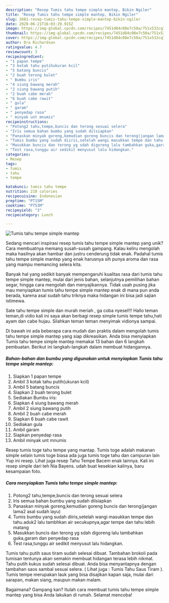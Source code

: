 ```yaml
---
description: "Resep Tumis tahu tempe simple mantep, Bikin Ngiler"
title: "Resep Tumis tahu tempe simple mantep, Bikin Ngiler"
slug: 2681-resep-tumis-tahu-tempe-simple-mantep-bikin-ngiler
date: 2020-06-21T16:03:29.915Z
image: https://img-global.cpcdn.com/recipes/7451d84c08e7c50a/751x532cq70/tumis-tahu-tempe-simple-mantep-foto-resep-utama.jpg
thumbnail: https://img-global.cpcdn.com/recipes/7451d84c08e7c50a/751x532cq70/tumis-tahu-tempe-simple-mantep-foto-resep-utama.jpg
cover: https://img-global.cpcdn.com/recipes/7451d84c08e7c50a/751x532cq70/tumis-tahu-tempe-simple-mantep-foto-resep-utama.jpg
author: Ora Richardson
ratingvalue: 4.7
reviewcount: 3
recipeingredient:
- "1 papan tempe"
- "3 kotak tahu putihukuran kcil"
- "5 batang buncis"
- "2 buah terong bulet"
- " Bumbu iris"
- "4 siung bawang merah"
- "2 siung bawang putih"
- "2 buah cabe merah"
- "6 buah cabe rawit"
- " gula"
- " garam"
- " penyedap rasa"
- " minyak unt mnumis"
recipeinstructions:
- "Potong2 tahu,tempe,buncis dan terong sesuai selera"
- "Iris semua bahan bumbu yang sudah dilsiapkan"
- "Panaskan minyak goreng,kemudian goreng buncis dan terong(jangan lama2 asal sudah layu)"
- "Tumis bumbu yang sudah diiris,setelah wangi masukkan tempe dan tahu.aduk2 lalu tambhkan air secukupnya,agar tempe dan tahu lebih matang"
- "Masukkan buncis dan terong yg sdah digoreng lalu tambahkan guka,garam dan penyedap rasa"
- "Test rasa,tunggu air sedikit menyusut lalu hidangkan."
categories:
- Resep
tags:
- tumis
- tahu
- tempe

katakunci: tumis tahu tempe 
nutrition: 210 calories
recipecuisine: Indonesian
preptime: "PT15M"
cooktime: "PT53M"
recipeyield: "3"
recipecategory: Lunch

---
```



![Tumis tahu tempe simple mantep](https://img-global.cpcdn.com/recipes/7451d84c08e7c50a/751x532cq70/tumis-tahu-tempe-simple-mantep-foto-resep-utama.jpg)

Sedang mencari inspirasi resep tumis tahu tempe simple mantep yang unik? Cara membuatnya memang susah-susah gampang. Kalau keliru mengolah maka hasilnya akan hambar dan justru cenderung tidak enak. Padahal tumis tahu tempe simple mantep yang enak harusnya sih punya aroma dan rasa yang mampu memancing selera kita.

Banyak hal yang sedikit banyak mempengaruhi kualitas rasa dari tumis tahu tempe simple mantep, mulai dari jenis bahan, selanjutnya pemilihan bahan segar, hingga cara mengolah dan menyajikannya. Tidak usah pusing jika mau menyiapkan tumis tahu tempe simple mantep enak di mana pun anda berada, karena asal sudah tahu triknya maka hidangan ini bisa jadi sajian istimewa.

Sate tahu tempe simple dan murah meriah , ga coba nyesel!!! Hallo teman teman,di vidio kali ini saya akan berbagi resep simple tumis tempe tahu,hati ayam dan cabe hujau. Silahkan teman teman menyimak vidionya sampai.


Di bawah ini ada beberapa cara mudah dan praktis dalam mengolah tumis tahu tempe simple mantep yang siap dikreasikan. Anda bisa menyiapkan Tumis tahu tempe simple mantep memakai 13 bahan dan 6 langkah pembuatan. Berikut ini langkah-langkah dalam membuat hidangannya.

<!--inarticleads1-->

##### Bahan-bahan dan bumbu yang digunakan untuk menyiapkan Tumis tahu tempe simple mantep:

1. Siapkan 1 papan tempe
1. Ambil 3 kotak tahu putih(ukuran kcil)
1. Ambil 5 batang buncis
1. Siapkan 2 buah terong bulet
1. Sediakan  Bumbu iris:
1. Siapkan 4 siung bawang merah
1. Ambil 2 siung bawang putih
1. Ambil 2 buah cabe merah
1. Siapkan 6 buah cabe rawit
1. Sediakan  gula
1. Ambil  garam
1. Siapkan  penyedap rasa
1. Ambil  minyak unt mnumis


Resep tumis toge tahu tempe yang mantap. Tumis toge adalah makanan simple selain tumis toge biasa ada juga tumis toge tahu dan campuran lain Yup ini resep. Lihat juga resep Tahu Tempe Bacem enak lainnya. Kali ini resep simple dari teh Nia Bayens. udah buat kesekian kalinya, baru kesampaian foto. 

<!--inarticleads2-->

##### Cara menyiapkan Tumis tahu tempe simple mantep:

1. Potong2 tahu,tempe,buncis dan terong sesuai selera
1. Iris semua bahan bumbu yang sudah dilsiapkan
1. Panaskan minyak goreng,kemudian goreng buncis dan terong(jangan lama2 asal sudah layu)
1. Tumis bumbu yang sudah diiris,setelah wangi masukkan tempe dan tahu.aduk2 lalu tambhkan air secukupnya,agar tempe dan tahu lebih matang
1. Masukkan buncis dan terong yg sdah digoreng lalu tambahkan guka,garam dan penyedap rasa
1. Test rasa,tunggu air sedikit menyusut lalu hidangkan.


Tumis tahu putih saus tiram sudah selesai dibuat. Tambahan brokoli pada tumisan tentunya akan semakin membuat hidangan terasa lebih nikmat. Tahu putih kukus sudah selesai dibuat. Anda bisa menyantapnya dengan tambahan saos sambal sesuai selera. ( Lihat juga : Tumis Tahu Saus Tiram ). Tumis tempe merupakan lauk yang bisa disajikan kapan saja, mulai dari sarapan, makan siang, maupun makan malam. 

Bagaimana? Gampang kan? Itulah cara membuat tumis tahu tempe simple mantep yang bisa Anda lakukan di rumah. Selamat mencoba!
